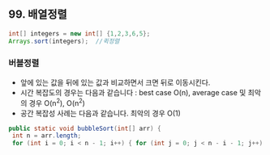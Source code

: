 ## 99. 배열정렬  
```java  
int[] integers = new int[] {1,2,3,6,5};  
Arrays.sort(integers);  //퀵정렬  
```  
  
### 버블정렬  
  
* 앞에 있는 값을 뒤에 있는 값과 비교하면서 크면 뒤로 이동시킨다.   
* 시간 복잡도의 경우는 다음과 같습니다 : best case O(n), average case 및 최악의 경우 O(n<sup>2</sup>), O(n<sup>2</sup>)  
* 공간 복잡성 사례는 다음과 같습니다. 최악의 경우 O(1)  
  
```java  
public static void bubbleSort(int[] arr) {  
 int n = arr.length;  
 for (int i = 0; i < n - 1; i++) { for (int j = 0; j < n - i - 1; j++) { if (arr[j] > arr[j + 1]) { int temp = arr[j]; arr[j] = arr[j + 1]; arr[j + 1] = temp; } } }}  
```
<!--stackedit_data:
eyJoaXN0b3J5IjpbMjgwMjE4NjAzXX0=
-->